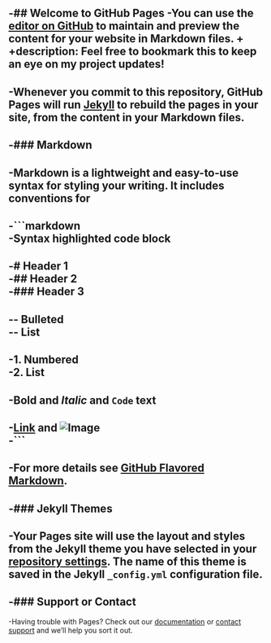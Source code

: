  -## Welcome to GitHub Pages
 -You can use the [editor on GitHub](https://github.com/menozzi/Lab3/edit/master/README.md) to maintain and preview the content for your website in Markdown files.		 + +description: Feel free to bookmark this to keep an eye on my project updates!
 -		
 -Whenever you commit to this repository, GitHub Pages will run [Jekyll](https://jekyllrb.com/) to rebuild the pages in your site, from the content in your Markdown files.		
 -		
 -### Markdown		
 -		
 -Markdown is a lightweight and easy-to-use syntax for styling your writing. It includes conventions for		
 -		
 -```markdown		
 -Syntax highlighted code block		
 -		
 -# Header 1		
 -## Header 2		
 -### Header 3		
 -		
 -- Bulleted		
 -- List		
 -		
 -1. Numbered		
 -2. List		
 -		
 -**Bold** and _Italic_ and `Code` text		
 -		
 -[Link](url) and ![Image](src)		
 -```		
 -		
 -For more details see [GitHub Flavored Markdown](https://guides.github.com/features/mastering-markdown/).		
 -		
 -### Jekyll Themes		
 -		
 -Your Pages site will use the layout and styles from the Jekyll theme you have selected in your [repository settings](https://github.com/menozzi/Lab3/settings). The name of this theme is saved in the Jekyll `_config.yml` configuration file.		
 -		
 -### Support or Contact		
 -		
 -Having trouble with Pages? Check out our [documentation](https://help.github.com/categories/github-pages-basics/) or [contact support](https://github.com/contact) and we’ll help you sort it out.
